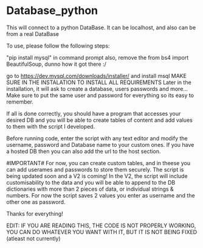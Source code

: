 # Database_python
This will connect to a python DataBase. It can be localhost, and also can be from a real DataBase

To use, please follow the following steps:

"pip install mysql" in command prompt
also, remove the from bs4 import BeautifulSoup, dunno how it got there :/

go to https://dev.mysql.com/downloads/installer/ and install msql
MAKE SURE IN THE INSTALATION TO INSTALL ALL REQUIREMENTS
Later in the installation, it will ask to create a database, users passwords and more...
Make sure to put the same user and password for everything so its easy to remember.

If all is done correctly, you should have a program that accesses your desired DB and you will be able to create tables of content and add values to them with the script I developed.

Before running code, enter the script with any text editor and modify the username, password and Database name to your custom ones. If you have a hosted DB then you can also add the url to the host section.

#IMPORTANT# For now, you can create custom tables, and in theese you can add userames and passwords to store them securely. The script is being updated soon and a V2 is coming! In the V2, the script will include customisability to the data and you will be able to append to the DB dictionaries with more than 2 pieces of data, or individual strings & numbers. For now the script saves 2 values you enter as username and the other one as password.

Thanks for everything!

EDIT: IF YOU ARE READING THIS, THE CODE IS NOT PROPERLY WORKING, YOU CAN DO WHATEVER YOU WANT WITH IT, BUT IT IS NOT BEING FIXED (atleast not currently)
